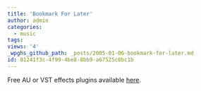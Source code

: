 ```yaml
---
title: 'Bookmark For Later'
author: admin
categories:
  - music
tags: 
views: '4'
_wpghs_github_path: _posts/2005-01-06-bookmark-for-later.md
id: 81241f3c-4f99-4be8-8bb9-a67525c0bc1b
---
```

<p>Free AU or VST effects plugins available <a href="http://www.collective.co.uk/expertsleepers/">here</a>.</p>
